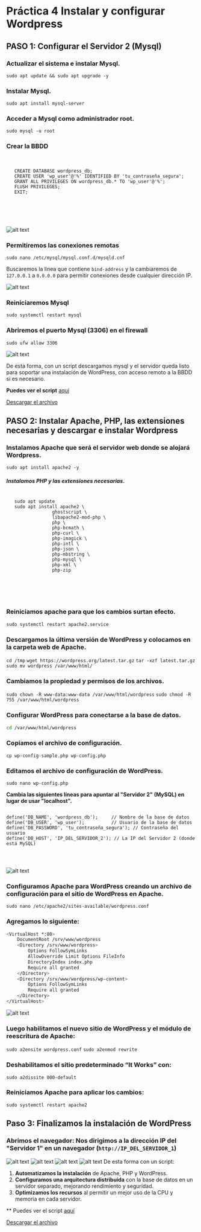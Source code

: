 # Práctica 4 Instalar y configurar Wordpress

## PASO 1: Configurar el Servidor 2 (Mysql)

### Actualizar el sistema e instalar Mysql.

`sudo apt update && sudo apt upgrade -y`

### Instalar Mysql.

`sudo apt install mysql-server`

### Acceder a Mysql como administrador root.

`sudo mysql -u root`

### Crear la BBDD

   <pre> 
   <code>
   CREATE DATABASE wordpress_db;
   CREATE USER 'wp_user'@'%' IDENTIFIED BY 'tu_contraseña_segura';
   GRANT ALL PRIVILEGES ON wordpress_db.* TO 'wp_user'@'%';
   FLUSH PRIVILEGES;
   EXIT;
   </pre> 
   </code> 
   
   ![alt text](image.png)

### Permitiremos las conexiones remotas

`sudo nano /etc/mysql/mysql.conf.d/mysqld.cnf`

Buscaremos la línea que contiene `bind-address` y la cambiaremos de `127.0.0.1` a `0.0.0.0` para permitir conexiones desde cualquier dirección IP.

![alt text](image-1.png)

### Reiniciaremos Mysql

`sudo systemctl restart mysql`

### Abriremos el puerto Mysql (3306) en el firewall

`sudo ufw allow 3306`

![alt text](image-2.png)

De esta forma, con un script descargamos mysql y el servidor queda listo para soportar una instalación de WordPress, con acceso remoto a la BBDD si es necesario.

**Puedes ver el script** [aquí](Mysql-para-wordpress.md)

[Descargar el archivo](./descargas/Mysql-para-wordpress.sh)


## PASO 2: Instalar Apache, PHP, las extensiones necesarias y descargar e instalar Wordpress

### Instalamos Apache que será el servidor web donde se alojará Wordpress.

`sudo apt install apache2 -y`

##### **Instalamos PHP y las extensiones necesarias.**

   <pre>
   <code>
   sudo apt update
   sudo apt install apache2 \
                 ghostscript \
                 libapache2-mod-php \
                 php \
                 php-bcmath \
                 php-curl \
                 php-imagick \
                 php-intl \
                 php-json \
                 php-mbstring \
                 php-mysql \
                 php-xml \
                 php-zip
   </pre>
   </code>

### Reiniciamos apache para que los cambios surtan efecto.

   `sudo systemctl restart apache2.service`

### Descargamos la última versión de WordPress y colocamos en la carpeta web de Apache.

`cd /tmp`
`wget https://wordpress.org/latest.tar.gz`
`tar -xzf latest.tar.gz`
`sudo mv wordpress /var/www/html/`

### Cambiamos la propiedad y permisos de los archivos.

`sudo chown -R www-data:www-data /var/www/html/wordpress`
`sudo chmod -R 755 /var/www/html/wordpress`

### Configurar WordPress para conectarse a la base de datos.

   ```bash
   cd /var/www/html/wordpress
   ```

### Copiamos el archivo de configuración.

`cp wp-config-sample.php wp-config.php`

### Editamos el archivo de configuración de WordPress.

`sudo nano wp-config.php`

**Cambia las siguientes líneas para apuntar al "Servidor 2" (MySQL) en lugar de usar "localhost".**

<pre>
<code>
define('DB_NAME', 'wordpress_db');     // Nombre de la base de datos
define('DB_USER', 'wp_user');          // Usuario de la base de datos
define('DB_PASSWORD', 'tu_contraseña_segura'); // Contraseña del usuario
define('DB_HOST', 'IP_DEL_SERVIDOR_2'); // La IP del Servidor 2 (donde está MySQL)
</pre>
</code>

![alt text](image-3.png)

### Configuramos Apache para WordPress creando un archivo de configuración para el sitio de WordPress en Apache.

`sudo nano /etc/apache2/sites-available/wordpress.conf`

### Agregamos lo siguiente:

```bash
<VirtualHost *:80>
    DocumentRoot /srv/www/wordpress
    <Directory /srv/www/wordpress>
        Options FollowSymLinks
        AllowOverride Limit Options FileInfo
        DirectoryIndex index.php
        Require all granted
    </Directory>
    <Directory /srv/www/wordpress/wp-content>
        Options FollowSymLinks
        Require all granted
    </Directory>
</VirtualHost>
```

![alt text](image-4.png)

### Luego habilitamos el nuevo sitio de WordPress y el módulo de reescritura de Apache:

`sudo a2ensite wordpress.conf`
`sudo a2enmod rewrite`

### Deshabilitamos el sitio predeterminado “It Works” con:

`sudo a2dissite 000-default`

### Reiniciamos Apache para aplicar los cambios:

`sudo systemctl restart apache2`

## Paso 3: Finalizamos la instalación de WordPress

### Abrimos el navegador: Nos dirigimos a la dirección IP del "Servidor 1" en un navegador (`http://IP_DEL_SERVIDOR_1`)

![alt text](image-5.png)
![alt text](image-6.png)
![alt text](image-7.png)
![alt text](image-8.png)
De esta forma con un script:

1. **Automatizamos la instalación** de Apache, PHP y WordPress.
2. **Configuramos una arquitectura distribuida** con la base de datos en un servidor separado, mejorando rendimiento y seguridad.
3. **Optimizamos los recursos** al permitir un mejor uso de la CPU y memoria en cada servidor.

** Puedes ver el script [aquí](Apache-wordpress-php.md)

[Descargar el archivo](./descargas/Apache-wordpress-php.sh)

